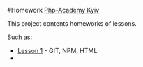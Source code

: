 #Homework [Php-Academy Kyiv]

This project contents homeworks of lessons.

Such as:

* [Lesson 1] - GIT, NPM, HTML
* 


[Php-Academy Kyiv]: <http://php-academy.kiev.ua>
[Lesson 1]: <https://github.com/SerhiiKravchenko/homework/tree/master/lesson1>
